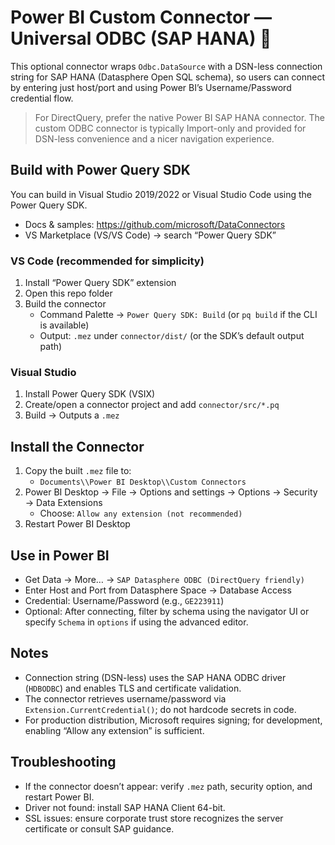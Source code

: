 # Power BI Custom Connector — Universal ODBC (SAP HANA) 🧩

This optional connector wraps `Odbc.DataSource` with a DSN-less connection string for SAP HANA (Datasphere Open SQL schema), so users can connect by entering just host/port and using Power BI’s Username/Password credential flow.

> For DirectQuery, prefer the native Power BI SAP HANA connector. The custom ODBC connector is typically Import-only and provided for DSN-less convenience and a nicer navigation experience.

## Build with Power Query SDK

You can build in Visual Studio 2019/2022 or Visual Studio Code using the Power Query SDK.

- Docs & samples: https://github.com/microsoft/DataConnectors
- VS Marketplace (VS/VS Code) → search “Power Query SDK”

### VS Code (recommended for simplicity)
1) Install “Power Query SDK” extension
2) Open this repo folder
3) Build the connector
   - Command Palette → `Power Query SDK: Build` (or `pq build` if the CLI is available)
   - Output: `.mez` under `connector/dist/` (or the SDK’s default output path)

### Visual Studio
1) Install Power Query SDK (VSIX)
2) Create/open a connector project and add `connector/src/*.pq`
3) Build → Outputs a `.mez`

## Install the Connector
1) Copy the built `.mez` file to:
   - `Documents\\Power BI Desktop\\Custom Connectors`
2) Power BI Desktop → File → Options and settings → Options → Security → Data Extensions
   - Choose: `Allow any extension (not recommended)`
3) Restart Power BI Desktop

## Use in Power BI
- Get Data → More… → `SAP Datasphere ODBC (DirectQuery friendly)`
- Enter Host and Port from Datasphere Space → Database Access
- Credential: Username/Password (e.g., `GE223911`)
- Optional: After connecting, filter by schema using the navigator UI or specify `Schema` in `options` if using the advanced editor.

## Notes
- Connection string (DSN-less) uses the SAP HANA ODBC driver (`HDBODBC`) and enables TLS and certificate validation.
- The connector retrieves username/password via `Extension.CurrentCredential()`; do not hardcode secrets in code.
- For production distribution, Microsoft requires signing; for development, enabling “Allow any extension” is sufficient.

## Troubleshooting
- If the connector doesn’t appear: verify `.mez` path, security option, and restart Power BI.
- Driver not found: install SAP HANA Client 64-bit.
- SSL issues: ensure corporate trust store recognizes the server certificate or consult SAP guidance.
